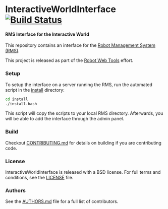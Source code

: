 InteractiveWorldInterface [![Build Status](https://api.travis-ci.org/WPI-RAIL/InteractiveWorldInterface.png)](https://travis-ci.org/WPI-RAIL/InteractiveWorldInterface)
=========================

#### RMS Interface for the Interactive World

This repository contains an interface for the [Robot Management System (RMS)](https://github.com/WPI-RAIL/rms).

This project is released as part of the [Robot Web Tools](http://robotwebtools.org/) effort.

### Setup
To setup the interface on a server running the RMS, run the automated script in the [install](install) directory:

```bash
cd install
./install.bash
```

This script will copy the scripts to your local RMS directory. Afterwards, you will be able to add the interface through the admin panel.

### Build
Checkout [CONTRIBUTING.md](CONTRIBUTING.md) for details on building if you are contributing code.

### License
InteractiveWorldInterface is released with a BSD license. For full terms and conditions, see the [LICENSE](LICENSE) file.

### Authors
See the [AUTHORS.md](AUTHORS.md) file for a full list of contributors.